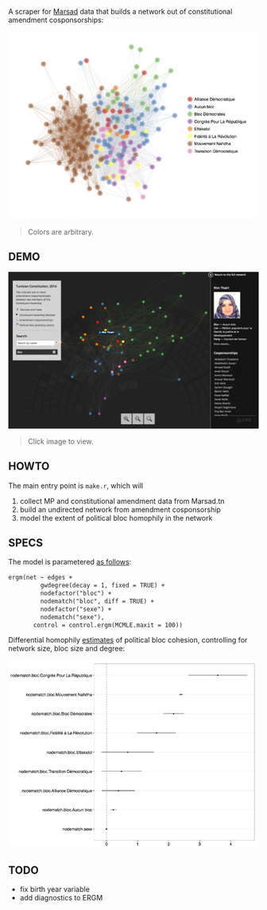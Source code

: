 A scraper for [Marsad](http://www.marsad.tn) data that builds a network out of constitutional amendment cosponsorships:

![](plots/constitution_network.jpg)

> Colors are arbitrary.

## DEMO

[![](demo.png)](http://briatte.org/marsad/)

> Click image to view.

## HOWTO

The main entry point is `make.r`, which will

1. collect MP and constitutional amendment data from Marsad.tn
2. build an undirected network from amendment cosponsorship
3. model the extent of political bloc homophily in the network

## SPECS

The model is parametered [as follows](https://github.com/briatte/marsad/blob/master/ergm.r#L4-L10):

```{S}
ergm(net ~ edges +
         gwdegree(decay = 1, fixed = TRUE) +
         nodefactor("bloc") +
         nodematch("bloc", diff = TRUE) + 
         nodefactor("sexe") +
         nodematch("sexe"),
       control = control.ergm(MCMLE.maxit = 100))
```

Differential homophily [estimates](http://cran.r-project.org/web/packages/ergm/) of political bloc cohesion, controlling for network size, bloc size and degree:

![](plots/ergm_homophilies.jpg)

## TODO

* fix birth year variable
* add diagnostics to ERGM
